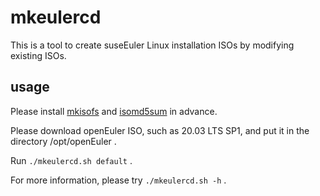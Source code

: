 # mkeulercd

This is a tool to create suseEuler Linux installation ISOs by modifying existing ISOs.

## usage

Please install [mkisofs](https://software.opensuse.org/package/mkisofs) and [isomd5sum](https://software.opensuse.org/package/isomd5sum) in advance.

Please download openEuler ISO, such as 20.03 LTS SP1, and put it in the directory /opt/openEuler .

Run `./mkeulercd.sh default` .

For more information, please try `./mkeulercd.sh -h` .
